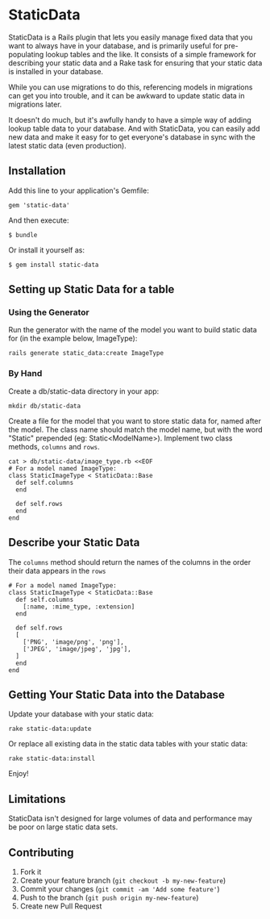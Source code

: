 # StaticData

StaticData is a Rails plugin that lets you easily manage fixed data 
that you want to always have in your database, and is primarily 
useful for pre-populating lookup tables and the like. It consists of 
a simple framework for describing your static data and a Rake task 
for ensuring that your static data is installed in your database.

While you can use migrations to do this, referencing models in migrations 
can get you into trouble, and it can be awkward to update static data in 
migrations later.

It doesn't do much, but it's awfully handy to have a simple way of
adding lookup table data to your database. And with StaticData, you 
can easily add new data and make it easy for to get everyone's 
database in sync with the latest static data (even production).

## Installation

Add this line to your application's Gemfile:

    gem 'static-data'

And then execute:

    $ bundle

Or install it yourself as:

    $ gem install static-data

## Setting up Static Data for a table

### Using the Generator

Run the generator with the name of the model you want to build static data for
(in the example below, ImageType):

    rails generate static_data:create ImageType

### By Hand

Create a db/static-data directory in your app:

    mkdir db/static-data

Create a file for the model that you want to store static data for, named 
after the model. The class name should match the model name, but with the word
"Static" prepended (eg: Static\<ModelName\>). Implement two class methods, 
`columns` and `rows`. 

    cat > db/static-data/image_type.rb <<EOF
    # For a model named ImageType:
    class StaticImageType < StaticData::Base
      def self.columns
      end

      def self.rows
      end
    end

## Describe your Static Data

The `columns` method should return the names of the columns in the order their 
data appears in the `rows`

    # For a model named ImageType:
    class StaticImageType < StaticData::Base
      def self.columns
        [:name, :mime_type, :extension]
      end

      def self.rows
      [
        ['PNG', 'image/png', 'png'],
        ['JPEG', 'image/jpeg', 'jpg'],
      ]
      end
    end

## Getting Your Static Data into the Database

Update your database with your static data:

    rake static-data:update

Or replace all existing data in the static data tables with your static data:

    rake static-data:install

Enjoy!

## Limitations

StaticData isn't designed for large volumes of data and performance may be poor
on large static data sets.

## Contributing

1. Fork it
2. Create your feature branch (`git checkout -b my-new-feature`)
3. Commit your changes (`git commit -am 'Add some feature'`)
4. Push to the branch (`git push origin my-new-feature`)
5. Create new Pull Request
